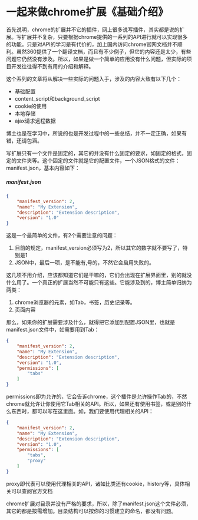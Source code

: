 # 一起来做chrome扩展《基础介绍》

首先说明，chrome的扩展并不它的插件，网上很多说写插件，其实都是说的扩展。写扩展并不复杂，只要根据chrome提供的一系列的API进行就可以实现很多的功能。只是对API的学习是有代价的，加上国内访问chrome官网文档并不顺利。虽然360提供了一个翻译文档，而且有不少例子，但它的内容还是太少，有些问题它仍然没有涉及。所以，如果是做一个简单的应用没有什么问题，但实际的项目开发往往得不到有用的介绍和解释。

这个系列的文章将从解决一些实际的问题入手，涉及的内容大致有以下几个：

- 基础配置
- content_script和background_script
- cookie的使用
- 本地存储
- ajax请求远程数据

博主也是在学习中，所说的也是开发过程中的一些总结，并不一定正确，如果有错，还请包涵。

写扩展只有一个文件是固定的，其它的并没有什么固定的要求，如固定的格式，固定的文件夹等。这个固定的文件就是它的配置文件，一个JSON格式的文件：manifest.json，基本内容如下：

##### manifest.json

```json
{
	"manifest_version": 2,
	"name": "My Extension",
	"description": "Extension description",
	"version": "1.0"
}
```

这是一个最简单的文件，有2个需要注意的问题：

1. 目前的规定，manifest_version必须写为2，所以其它的数字就不要写了，特别是1
2. JSON中，最后一项，是不能有,号的，不然它会启用失败的。

这几项不用介绍，应该都知道它们是干嘛的，它们会出现在扩展界面里，别的就没什么用了。一个真正的扩展当然不可能只有这些。它能涉及到的，博主简单归纳为两类：

1. chrome浏览器的元素，如Tab，书签，历史记录等。
2. 页面内容

那么，如果你的扩展需要涉及什么，就得把它添加到配置JSON里，也就是manifest.json文件中，如需要用到Tab：

```json
{
	"manifest_version": 2,
	"name": "My Extension",
	"description": "Extension description",
	"version": "1.0",
	"permissions": [
		"tabs"
	]
}
```

permissions即为允许的，它会告诉chrome，这个插件是允许操作Tab的，不然chrome就允许让你使用它Tab相关的API。所以，如果还有使用书签，或是别的什么东西时，都可以写在这里面。如，我们要使用代理相关的API：

```json
{
	"manifest_version": 2,
	"name": "My Extension",
	"description": "Extension description",
	"version": "1.0",
	"permissions": [
		"tabs",
		"proxy"
	]
}
```

proxy即代表可以使用代理相关的API，诸如比类还有cookie，history等，具体相关可以查阅官方文档

chrome扩展对目录并没有严格的要求，所以，除了manifest.json这个文件必须，其它的都是按需增加。目录结构可以按你的习惯建立的命名，都没有问题。